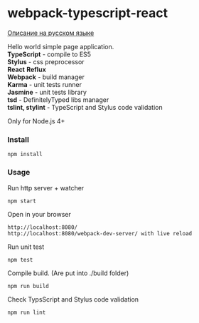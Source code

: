 # webpack-typescript-react
[Описание на русском языке](readme_ru.md)     

Hello world simple page application.  
**TypeScript** - compile to ES5  
**Stylus** - css preprocessor  
**React** **Reflux**  
**Webpack** - build manager  
**Karma** - unit tests runner  
**Jasmine** - unit tests library  
**tsd** - DefinitelyTyped libs manager  
**tslint, stylint** - TypeScript and Stylus code validation

Only for Node.js 4+
### Install
```
npm install
```

### Usage
Run http server + watcher
```
npm start
```

Open in your browser
```
http://localhost:8080/  
http://localhost:8080/webpack-dev-server/ with live reload
```

Run unit test
```
npm test
```

Compile build. (Are put into ./build folder)
```
npm run build
```

Check TypsScript and Stylus code validation
```
npm run lint
```
